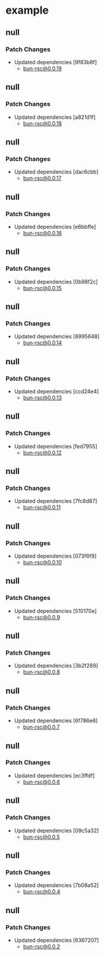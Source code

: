 # example

## null

### Patch Changes

- Updated dependencies [9f83b8f]
  - bun-rsc@0.0.19

## null

### Patch Changes

- Updated dependencies [a821d1f]
  - bun-rsc@0.0.18

## null

### Patch Changes

- Updated dependencies [dac6cbb]
  - bun-rsc@0.0.17

## null

### Patch Changes

- Updated dependencies [e6bbffe]
  - bun-rsc@0.0.16

## null

### Patch Changes

- Updated dependencies [0b98f2c]
  - bun-rsc@0.0.15

## null

### Patch Changes

- Updated dependencies [8995648]
  - bun-rsc@0.0.14

## null

### Patch Changes

- Updated dependencies [ccd24e4]
  - bun-rsc@0.0.13

## null

### Patch Changes

- Updated dependencies [fed7955]
  - bun-rsc@0.0.12

## null

### Patch Changes

- Updated dependencies [7fc8d87]
  - bun-rsc@0.0.11

## null

### Patch Changes

- Updated dependencies [073f6f9]
  - bun-rsc@0.0.10

## null

### Patch Changes

- Updated dependencies [510170e]
  - bun-rsc@0.0.9

## null

### Patch Changes

- Updated dependencies [3b2f289]
  - bun-rsc@0.0.8

## null

### Patch Changes

- Updated dependencies [6f786e6]
  - bun-rsc@0.0.7

## null

### Patch Changes

- Updated dependencies [ec3ffdf]
  - bun-rsc@0.0.6

## null

### Patch Changes

- Updated dependencies [09c5a32]
  - bun-rsc@0.0.5

## null

### Patch Changes

- Updated dependencies [7b08a52]
  - bun-rsc@0.0.4

## null

### Patch Changes

- Updated dependencies [6367207]
  - bun-rsc@0.0.2
